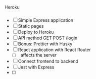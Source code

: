 Heroku 

#####

* [ ] Simple Express application
* [ ] Static pages
* [ ] Deploy to Heroku
* [ ] API method GET POST /login
* [ ] Bonus: Prettier with Husky
* [ ] React application with React Router
    * [ ] <BrowserRouter /> affects the server
* [ ] Connect frontend to backend
* [ ] Jest with Express
* [ ] 
